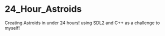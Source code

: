 # 24_Hour_Astroids

Creating Astroids in under 24 hours! using SDL2 and C++ as a challenge to myself!

